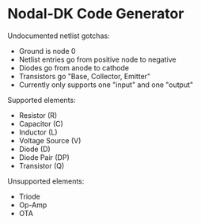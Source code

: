 # Nodal-DK Code Generator

Undocumented netlist gotchas:
- Ground is node 0
- Netlist entries go from positive node to negative
- Diodes go from anode to cathode
- Transistors go "Base, Collector, Emitter"
- Currently only supports one "input" and one "output"

Supported elements:
- Resistor (R)
- Capacitor (C)
- Inductor (L)
- Voltage Source (V)
- Diode (D)
- Diode Pair (DP)
- Transistor (Q)

Unsupported elements:
- Triode
- Op-Amp
- OTA
